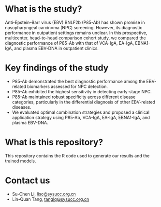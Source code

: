 # What is the study?
Anti-Epstein–Barr virus (EBV) BNLF2b (P85-Ab) has shown promise in nasopharyngeal carcinoma (NPC) screening. However, its diagnostic performance in outpatient settings remains unclear. In this prospective, multicenter, head-to-head comparison cohort study, we compared the diagnostic performance of P85-Ab with that of VCA-IgA, EA-IgA, EBNA1-IgA, and plasma EBV-DNA in outpatient clinics.

# Key findings of the study
- P85-Ab demonstrated the best diagnostic performance among the EBV-related biomarkers assessed for NPC detection.
- P85-Ab exhibited the highest sensitivity in detecting early-stage NPC.
- P85-Ab maintained robust specificity across different disease categories, particularly in the differential diagnosis of other EBV-related diseases.
- We evaluated optimal combination strategies and proposed a clinical application strategy using P85-Ab, VCA-IgA, EA-IgA, EBNA1-IgA, and plasma EBV-DNA.

# What is this repository?
This repository contains the R code used to generate our results and the trained models.

# Contact us
- Su-Chen Li, lisc@sysucc.org.cn
- Lin-Quan Tang, tanglq@sysucc.org.cn
